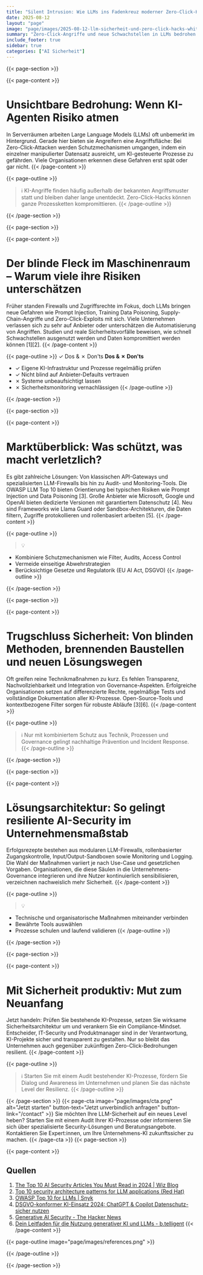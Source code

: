 ```yaml
---
title: "Silent Intrusion: Wie LLMs ins Fadenkreuz moderner Zero-Click-Hacks geraten"
date: 2025-08-12
layout: "page"
image: "page/images/2025-08-12-llm-sicherheit-und-zero-click-hacks-whitepaper/hero.jpg"
summary: "Zero-Click-Angriffe und neue Schwachstellen in LLMs bedrohen die Sicherheit operativer Unternehmensprozesse. Dieses Whitepaper zeigt Entscheider:innen und IT-Teams, wie sie KI-gestützte Abläufe resilient und datenschutzkonform gestalten können—fundiert, kritisch und praxisnah."
include_footer: true
sidebar: true
categories: ["AI Sicherheit"]
---
```


{{< page-section >}}

{{< page-content >}}
# Unsichtbare Bedrohung: Wenn KI-Agenten Risiko atmen

In Serverräumen arbeiten Large Language Models (LLMs) oft unbemerkt im Hintergrund. Gerade hier bieten sie Angreifern eine Angriffsfläche: Bei Zero-Click-Attacken werden Schutzmechanismen umgangen, indem ein einzelner manipulierter Datensatz ausreicht, um KI-gesteuerte Prozesse zu gefährden. Viele Organisationen erkennen diese Gefahren erst spät oder gar nicht.
{{< /page-content >}}

{{< page-outline >}}
> ℹ️ KI-Angriffe finden häufig außerhalb der bekannten Angriffsmuster statt und bleiben daher lange unentdeckt. Zero-Click-Hacks können ganze Prozessketten kompromittieren.
{{< /page-outline >}}

{{< /page-section >}}

{{< page-section >}}

{{< page-content >}}
# Der blinde Fleck im Maschinenraum – Warum viele ihre Risiken unterschätzen

Früher standen Firewalls und Zugriffsrechte im Fokus, doch LLMs bringen neue Gefahren wie Prompt Injection, Training Data Poisoning, Supply-Chain-Angriffe und Zero-Click-Exploits mit sich. Viele Unternehmen verlassen sich zu sehr auf Anbieter oder unterschätzen die Automatisierung von Angriffen. Studien und reale Sicherheitsvorfälle beweisen, wie schnell Schwachstellen ausgenutzt werden und Daten kompromittiert werden können [1][2].
{{< /page-content >}}

{{< page-outline >}}
✓ Dos & ✗ Don'ts
**Dos & ✗ Don'ts**
- ✓ Eigene KI-Infrastruktur und Prozesse regelmäßig prüfen
- ✓ Nicht blind auf Anbieter-Defaults vertrauen
- ✗ Systeme unbeaufsichtigt lassen
- ✗ Sicherheitsmonitoring vernachlässigen
{{< /page-outline >}}

{{< /page-section >}}

{{< page-section >}}

{{< page-content >}}
# Marktüberblick: Was schützt, was macht verletzlich?

Es gibt zahlreiche Lösungen: Von klassischen API-Gateways und spezialisierten LLM-Firewalls bis hin zu Audit- und Monitoring-Tools. Die OWASP LLM Top 10 bieten Orientierung bei typischen Risiken wie Prompt Injection und Data Poisoning [3]. Große Anbieter wie Microsoft, Google und OpenAI bieten dedizierte Versionen mit garantiertem Datenschutz [4]. Neu sind Frameworks wie Llama Guard oder Sandbox-Architekturen, die Daten filtern, Zugriffe protokollieren und rollenbasiert arbeiten [5].
{{< /page-content >}}

{{< page-outline >}}
> 💡
- Kombiniere Schutzmechanismen wie Filter, Audits, Access Control
- Vermeide einseitige Abwehrstrategien
- Berücksichtige Gesetze und Regulatorik (EU AI Act, DSGVO)
{{< /page-outline >}}

{{< /page-section >}}

{{< page-section >}}

{{< page-content >}}
# Trugschluss Sicherheit: Von blinden Methoden, brennenden Baustellen und neuen Lösungswegen

Oft greifen reine Technikmaßnahmen zu kurz. Es fehlen Transparenz, Nachvollziehbarkeit und Integration von Governance-Aspekten. Erfolgreiche Organisationen setzen auf differenzierte Rechte, regelmäßige Tests und vollständige Dokumentation aller KI-Prozesse. Open-Source-Tools und kontextbezogene Filter sorgen für robuste Abläufe [3][6].
{{< /page-content >}}

{{< page-outline >}}
> ℹ️
Nur mit kombiniertem Schutz aus Technik, Prozessen und Governance gelingt nachhaltige Prävention und Incident Response.
{{< /page-outline >}}

{{< /page-section >}}

{{< page-section >}}

{{< page-content >}}
# Lösungsarchitektur: So gelingt resiliente AI-Security im Unternehmensmaßstab

Erfolgsrezepte bestehen aus modularen LLM-Firewalls, rollenbasierter Zugangskontrolle, Input/Output-Sandboxen sowie Monitoring und Logging. Die Wahl der Maßnahmen variiert je nach Use-Case und gesetzlichen Vorgaben. Organisationen, die diese Säulen in die Unternehmens-Governance integrieren und ihre Nutzer kontinuierlich sensibilisieren, verzeichnen nachweislich mehr Sicherheit.
{{< /page-content >}}

{{< page-outline >}}
> 💡
- Technische und organisatorische Maßnahmen miteinander verbinden
- Bewährte Tools auswählen
- Prozesse schulen und laufend validieren
{{< /page-outline >}}

{{< /page-section >}}

{{< page-section >}}

{{< page-content >}}
# Mit Sicherheit produktiv: Mut zum Neuanfang

Jetzt handeln: Prüfen Sie bestehende KI-Prozesse, setzen Sie wirksame Sicherheitsarchitektur um und verankern Sie ein Compliance-Mindset. Entscheider, IT-Security und Produktmanager sind in der Verantwortung, KI-Projekte sicher und transparent zu gestalten. Nur so bleibt das Unternehmen auch gegenüber zukünftigen Zero-Click-Bedrohungen resilient.
{{< /page-content >}}

{{< page-outline >}}
> ℹ️
Starten Sie mit einem Audit bestehender KI-Prozesse, fördern Sie Dialog und Awareness im Unternehmen und planen Sie das nächste Level der Resilienz.
{{< /page-outline >}}

{{< /page-section >}}
{{< page-cta image="page/images/cta.png" alt="Jetzt starten" button-text="Jetzt unverbindlich anfragen" button-link="/contact" >}}
Sie möchten Ihre LLM-Sicherheit auf ein neues Level heben? Starten Sie mit einem Audit Ihrer KI-Prozesse oder informieren Sie sich über spezialisierte Security-Lösungen und Beratungsangebote. Kontaktieren Sie Expert:innen, um Ihre Unternehmens-KI zukunftssicher zu machen.
{{< /page-cta >}}
{{< page-section >}}

{{< page-content >}}
## Quellen

1. [The Top 10 AI Security Articles You Must Read in 2024 | Wiz Blog](https://www.wiz.io/fr-fr/blog/top-10-ai-security-articles)  
2. [Top 10 security architecture patterns for LLM applications (Red Hat)](https://www.redhat.com/de/blog/top-10-security-architecture-patterns-llm-applications)  
3. [OWASP Top 10 for LLMs | Snyk](https://snyk.io/de/blog/addressing-risks-in-the-owasp-top-10-for-llms/)  
4. [DSGVO-konformer KI-Einsatz 2024: ChatGPT & Copilot Datenschutz-sicher nutzen](https://www.mytalents.ai/en/blog/datenschutz-ki)  
5. [Generative AI Security - The Hacker News](https://thehackernews.com/2024/03/generative-ai-security-secure-your.html?m=1)  
6. [Dein Leitfaden für die Nutzung generativer KI und LLMs - b.telligent](https://www.btelligent.com/blog/dein-leitfaden-fuer-die-nutzung-generativer-ki-und-llms/)
{{< /page-content >}}

{{< page-outline image="page/images/references.png" >}}

{{< /page-outline >}}

{{< /page-section >}}